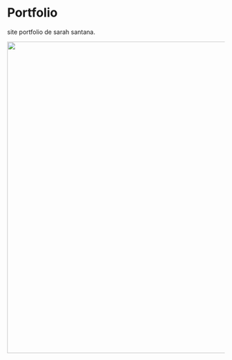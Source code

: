 # Portfolio
site portfolio de sarah santana.

<div align="center">
  <img src="https://github.com/SarahSSM1/Portfolio-sarah/assets/118945275/3b00f945-3c6e-4f1a-a7b7-eb61ed51f998" width="720px"/>
</div>
